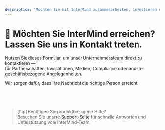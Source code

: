 ```yaml
---
description: "Möchten Sie mit InterMind zusammenarbeiten, investieren oder unser Führungsteam erreichen? Nutzen Sie dieses Formular für Geschäftsanfragen, Medienanfragen oder rechtliche Angelegenheiten."
---
```


# 🤝 Möchten Sie InterMind erreichen? Lassen Sie uns in Kontakt treten.

Nutzen Sie dieses Formular, um unser Unternehmensteam direkt zu kontaktieren —  
für Partnerschaften, Investitionen, Medien, Compliance oder andere geschäftsbezogene Angelegenheiten.

Wir sorgen dafür, dass Ihre Nachricht die richtige Person erreicht.

<br>

<ContactForm
  formStyle="margin: 1rem auto;"  
  categoryLabel="Was ist Ihr Grund für die Kontaktaufnahme? *"  
  categoryPlaceholderText="Wählen Sie Ihr Thema..."  
  messageLabel="Nachricht *"  
  messagePlaceholderText="Teilen Sie relevante Hintergrundinformationen, Zeitpläne oder Kontext mit, den wir berücksichtigen sollen."  
  buttonText="Nachricht senden"  
  :services="[
    'Strategische Partnerschaftsmöglichkeit',
    'Investment- oder Finanzierungsgespräch',
    'Anfrage zu Unternehmenslösungen',
    'Medien- & Presseanfrage',
    'Rechtliche oder Compliance-Angelegenheit',
    'Sicherheitsbedenken oder Meldung',
    'Geschäftsentwicklungsvorschlag',
    'Allgemeine Geschäftsanfrage'
  ]"
/>

<br>

> [!tip] Benötigen Sie produktbezogene Hilfe?  
> Besuchen Sie unsere [Support-Seite](../help) für schnelle Antworten und Unterstützung vom InterMind-Team.